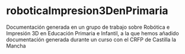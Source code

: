 # roboticaImpresion3DenPrimaria
Documentación generada en un grupo de trabajo sobre Robótica e Impresión 3D en Educación Primaria e Infantil, a la que hemos añadido documentación generada durante un curso con el CRFP de Castilla la Mancha
